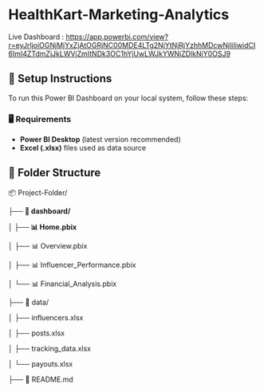 # HealthKart-Marketing-Analytics
Live Dashboard : https://app.powerbi.com/view?r=eyJrIjoiOGNjMjYxZjAtOGRjNC00MDE4LTg2NjYtNjRjYzhhMDcwNjliIiwidCI6ImI4ZTdmZjJkLWVjZmItNDk3OC1hYjUwLWJkYWNjZDlkNjY0OSJ9

## 🔧 Setup Instructions

To run this Power BI Dashboard on your local system, follow these steps:

### 🖥️ Requirements

- **Power BI Desktop** (latest version recommended)  
- **Excel (.xlsx)** files used as data source

## 📁 Folder Structure

📦 Project-Folder/

**├── 📂 dashboard/** 

**│ ├── 📊 Home.pbix** 

│ ├── 📊 Overview.pbix

│ ├── 📊 Influencer_Performance.pbix

│ └── 📊 Financial_Analysis.pbix

├── 📂 data/

│ ├── influencers.xlsx

│ ├── posts.xlsx

│ ├── tracking_data.xlsx

│ └── payouts.xlsx

├── 📄 README.md

